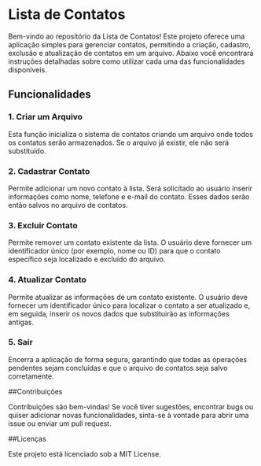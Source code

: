 # Lista de Contatos

Bem-vindo ao repositório da Lista de Contatos! Este projeto oferece uma aplicação simples para gerenciar contatos, permitindo a criação, cadastro, exclusão e atualização de contatos em um arquivo. Abaixo você encontrará instruções detalhadas sobre como utilizar cada uma das funcionalidades disponíveis.

## Funcionalidades

### 1. Criar um Arquivo
Esta função inicializa o sistema de contatos criando um arquivo onde todos os contatos serão armazenados. Se o arquivo já existir, ele não será substituído.

### 2. Cadastrar Contato
Permite adicionar um novo contato à lista. Será solicitado ao usuário inserir informações como nome, telefone e e-mail do contato. Esses dados serão então salvos no arquivo de contatos.

### 3. Excluir Contato
Permite remover um contato existente da lista. O usuário deve fornecer um identificador único (por exemplo, nome ou ID) para que o contato específico seja localizado e excluído do arquivo.

### 4. Atualizar Contato
Permite atualizar as informações de um contato existente. O usuário deve fornecer um identificador único para localizar o contato a ser atualizado e, em seguida, inserir os novos dados que substituirão as informações antigas.

### 5. Sair
Encerra a aplicação de forma segura, garantindo que todas as operações pendentes sejam concluídas e que o arquivo de contatos seja salvo corretamente.

##Contribuições

Contribuições são bem-vindas! Se você tiver sugestões, encontrar bugs ou quiser adicionar novas funcionalidades, sinta-se à vontade para abrir uma issue ou enviar um pull request.

##Licenças

Este projeto está licenciado sob a MIT License.
